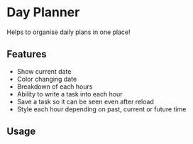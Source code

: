 # Day Planner
Helps to organise daily plans in one place!

## Features

- Show current date
- Color changing date
- Breakdown of each hours
- Ability to write a task into each hour
- Save a task so it can be seen even after reload
- Style each hour depending on past, current or future time

## Usage

